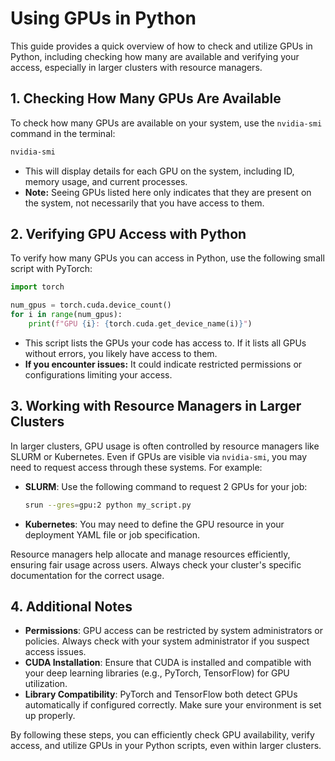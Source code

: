 # Using GPUs in Python

This guide provides a quick overview of how to check and utilize GPUs in Python, including checking how many are available and verifying your access, especially in larger clusters with resource managers.

## 1. Checking How Many GPUs Are Available

To check how many GPUs are available on your system, use the `nvidia-smi` command in the terminal:

```bash
nvidia-smi
```

- This will display details for each GPU on the system, including ID, memory usage, and current processes.
- **Note:** Seeing GPUs listed here only indicates that they are present on the system, not necessarily that you have access to them.

## 2. Verifying GPU Access with Python

To verify how many GPUs you can access in Python, use the following small script with PyTorch:

```python
import torch

num_gpus = torch.cuda.device_count()
for i in range(num_gpus):
    print(f"GPU {i}: {torch.cuda.get_device_name(i)}")
```

- This script lists the GPUs your code has access to. If it lists all GPUs without errors, you likely have access to them.
- **If you encounter issues:** It could indicate restricted permissions or configurations limiting your access.

## 3. Working with Resource Managers in Larger Clusters

In larger clusters, GPU usage is often controlled by resource managers like SLURM or Kubernetes. Even if GPUs are visible via `nvidia-smi`, you may need to request access through these systems. For example:

- **SLURM**: Use the following command to request 2 GPUs for your job:
  
  ```bash
  srun --gres=gpu:2 python my_script.py
  ```

- **Kubernetes**: You may need to define the GPU resource in your deployment YAML file or job specification.

Resource managers help allocate and manage resources efficiently, ensuring fair usage across users. Always check your cluster's specific documentation for the correct usage.

## 4. Additional Notes

- **Permissions**: GPU access can be restricted by system administrators or policies. Always check with your system administrator if you suspect access issues.
- **CUDA Installation**: Ensure that CUDA is installed and compatible with your deep learning libraries (e.g., PyTorch, TensorFlow) for GPU utilization.
- **Library Compatibility**: PyTorch and TensorFlow both detect GPUs automatically if configured correctly. Make sure your environment is set up properly.

By following these steps, you can efficiently check GPU availability, verify access, and utilize GPUs in your Python scripts, even within larger clusters.
